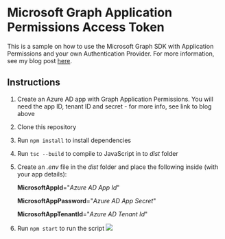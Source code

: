 # Microsoft Graph Application Permissions Access Token

This is a sample on how to use the Microsoft Graph SDK with Application Permissions and your own Authentication Provider. For more information, see my blog post [here](https://www.lee-ford.co.uk/connect-graph-api-sdk-app-permissions/).

## Instructions

1. Create an Azure AD app with Graph Application Permissions. You will need the app ID, tenant ID and secret - for more info, see link to blog above

2. Clone this repository

3. Run ```npm install``` to install dependencies

4. Run ```tsc --build``` to compile to JavaScript in to _dist_ folder

5. Create an _.env_ file in the _dist_ folder and place the following inside (with your app details):

    **MicrosoftAppId**="_Azure AD App Id_"
    
    **MicrosoftAppPassword**="_Azure AD App Secret_"
    
    **MicrosoftAppTenantId**="_Azure AD Tenant Id_"
  
  6. Run ```npm start``` to run the script
  ![](https://www.lee-ford.co.uk/images/graph-sdk-app-permissions/get-users.png)
  

